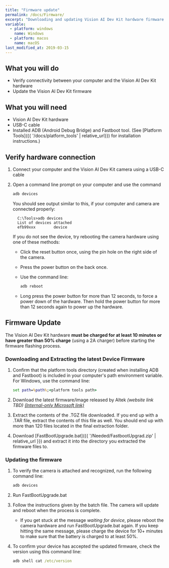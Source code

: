```yaml
---
title: "Firmware update"
permalink: /docs/Firmware/
excerpt: "Downloading and updating Vision AI Dev Kit hardware firmware."
variable:
  - platform: windows
    name: Windows
  - platform: macos
    name: macOS
last_modified_at: 2019-03-15
---
```


## What you will do

* Verify connectivity between your computer and the Vision AI Dev Kit hardware
* Update the Vision AI Dev Kit firmware

## What you will need

* Vision AI Dev Kit hardware
* USB-C cable
* Installed ADB (Android Debug Bridge) and Fastboot tool. (See [Platform Tools]({{ '/docs/platform_tools' | relative_url}}) for installation instructions.)

## Verify hardware connection

1. Connect your computer and the Vision AI Dev Kit camera using a USB-C cable
2. Open a command line prompt on your computer and use the command

     ```cmd
     adb devices
     ```

    You should see output similar to this, if your computer and camera are connected properly:  

         C:\Tools>adb devices
         List of devices attached  
         efb99xxx        device  

    If you do not see the device, try rebooting the camera hardware using one of these methods:

    * Click the reset button once, using the pin hole on the right side of the camera.
    * Press the power button on the back once.
    * Use the command line:

        ```cmd
        adb reboot
        ```

    * Long press the power button for more than 12 seconds, to force a power down of the hardware. Then hold the power button for more than 12 seconds again to power up the hardware.

## Firmware Update

The Vision AI Dev Kit hardware **must be charged for at least 10 minutes or have greater than 50% charge** (using a 2A charger) before starting the firmware flashing process.

### Downloading and Extracting the latest Device Firmware

1. Confirm that the platform tools directory (created when installing ADB and Fastboot) is included in your computer's path environment variable. For Windows, use the command line:

    ```cmd
    set path=%path%;<platform tools path>
    ```

2. Download the latest firmware/image released by Altek *(website link TBD)* [*(Internal-only Microsoft link)*](https://microsoftapc.sharepoint.com/teams/Selfhost-VisionAIDevKit/Shared%20Documents/General/Altek%20FW%20Image/NextUnderTest)

3. Extract the contents of the .TGZ file downloaded. If you end up with a .TAR file, extract the contents of this file as well. You should end up with more than 120 files located in the final extraction folder.

4. Download [FastBootUpgrade.bat]({{ '/Needed/FastbootUpgrad.zip' | relative_url }}) and extract it into the directory you extracted the firmware files to.

### Updating the firmware

1. To verify the camera is attached and recognized, run the following command line:

    ```cmd
    adb devices
    ```

2. Run FastBootUpgrade.bat

3. Follow the instructions given by the batch file. The camera will update and reboot when the process is complete.
    * If you get stuck at the message *waiting for device*, please reboot the camera hardware and run FastBootUpgrade.bat again. If you keep hitting the same message, please charge the device for 10+ minutes to make sure that the battery is charged to at least 50%.

4. To confirm your device has accepted the updated firmware, check the version using this command line:

    ```cmd
    adb shell cat /etc/version
    ```

